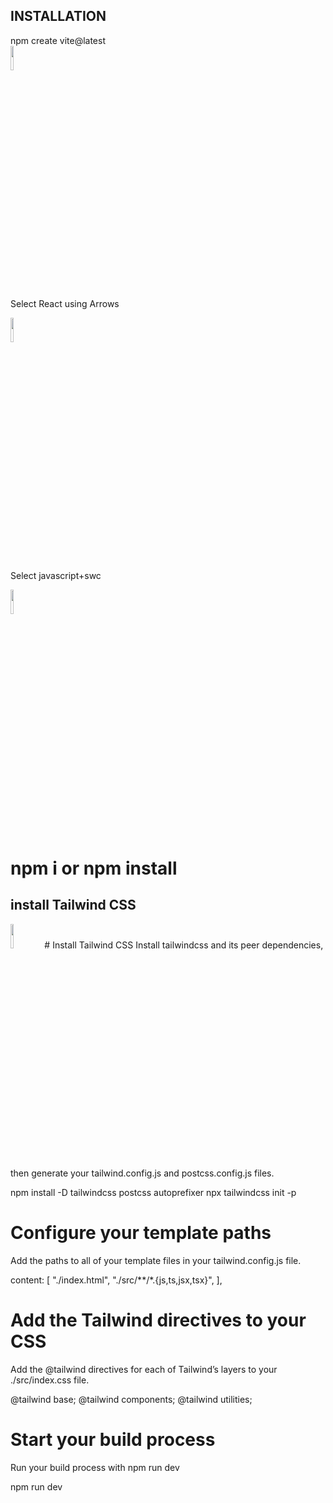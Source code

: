 ## INSTALLATION

npm create vite@latest   
<img src="https://www.svgrepo.com/show/374167/vite.svg" width=10% height=10%>

Select React using Arrows 


<img src="https://www.svgrepo.com/show/354259/react.svg" width=10% height=10%>

Select javascript+swc


<img src="https://www.svgrepo.com/show/354419/swc.svg" width=10% height=10%>

# npm i or npm install

## install Tailwind CSS

<img src="https://www.svgrepo.com/show/374118/tailwind.svg" width=10% height=10%>
# Install Tailwind CSS
Install tailwindcss and its peer dependencies, then generate your tailwind.config.js and postcss.config.js files.

npm install -D tailwindcss postcss autoprefixer
npx tailwindcss init -p

# Configure your template paths
Add the paths to all of your template files in your tailwind.config.js file.

content: [
    "./index.html",
    "./src/**/*.{js,ts,jsx,tsx}",
  ],

# Add the Tailwind directives to your CSS
Add the @tailwind directives for each of Tailwind’s layers to your ./src/index.css file.

@tailwind base;
@tailwind components;
@tailwind utilities;

# Start your build process
Run your build process with npm run dev

npm run dev

